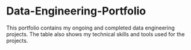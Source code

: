 # Data-Engineering-Portfolio
This portfolio contains my ongoing and completed data engineering projects. The table also shows my technical skills and tools used for the projects.
